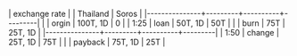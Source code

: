 


| exchange rate |         | Thailand | Soros   |
|---------------+---------+----------+---------|
|               | orgin   | 100T, 1D | 0       |
|          1:25 | loan    | 50T, 1D  | 50T     |
|               | burn    | 75T      | 25T, 1D |
|---------------+---------+----------+---------|
|          1:50 | change  | 25T, 1D  | 75T     |
|               | payback | 75T, 1D  | 25T     |

